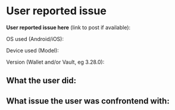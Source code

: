 # User reported issue

**User reported issue here** (link to post if available): 


OS used (Android/iOS):

Device used (Model):

Version (Wallet and/or Vault, eg 3.28.0):

## What the user did:




## What issue the user was confrontend with: